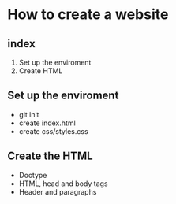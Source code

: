 # How to create a website

## index

1. Set up the enviroment 
1. Create HTML



## Set up the enviroment

- git init
- create index.html
- create css/styles.css

## Create the HTML

- Doctype
- HTML, head and body tags
- Header and paragraphs
